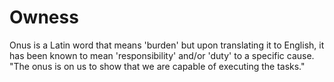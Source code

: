 # Owness
Onus is a Latin word that means 'burden' but upon translating it to English, it has been known to mean 'responsibility' and/or 'duty' to a specific cause. "The onus is on us to show that we are capable of executing the tasks."
